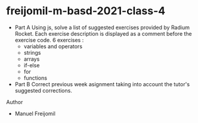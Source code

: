 # freijomil-m-basd-2021-class-4

- Part A
Using js, solve a list of suggested exercises provided by Radium Rocket. Each exercise description is displayed as a comment before the exercise code.
6 exercises :
    - variables and operators
    - strings
    - arrays
    - if-else
    - for
    - functions
- Part B
Correct previous week asignment taking into account the tutor's suggested corrections.

Author 

- Manuel Freijomil

